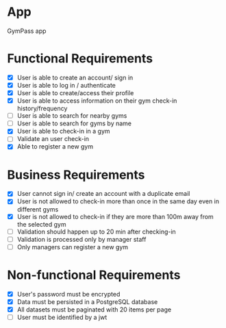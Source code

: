 # App

GymPass app

# Functional Requirements

- [x] User is able to create an account/ sign in
- [x] User is able to log in / authenticate
- [x] User is able to create/access their profile
- [x] User is able to access information on their gym check-in history/frequency
- [ ] User is able to search for nearby gyms
- [ ] User is able to search for gyms by name
- [x] User is able to check-in in a gym
- [ ] Validate an user check-in
- [x] Able to register a new gym

# Business Requirements

- [x] User cannot sign in/ create an account with a duplicate email
- [x] User is not allowed to check-in more than once in the same day even in different gyms
- [x] User is not allowed to check-in if they are more than 100m away from the selected gym
- [ ] Validation should happen up to 20 min after checking-in
- [ ] Validation is processed only by manager staff
- [ ] Only managers can register a new gym

# Non-functional Requirements

- [x] User's password must be encrypted
- [x] Data must be persisted in a PostgreSQL database
- [x] All datasets must be paginated with 20 items per page
- [ ] User must be identified by a jwt
